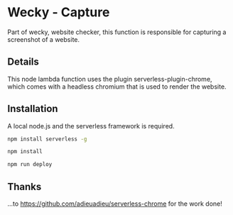 # Wecky - Capture
Part of wecky, website checker, this function is responsible for capturing a screenshot of a website.

## Details
This node lambda function uses the plugin serverless-plugin-chrome, which comes with a headless chromium that is used to render the website.

## Installation
A local node.js and the serverless framework is required.

```bash
npm install serverless -g
```

```bash
npm install
```
```bash
npm run deploy
```

## Thanks
...to https://github.com/adieuadieu/serverless-chrome for the work done!
